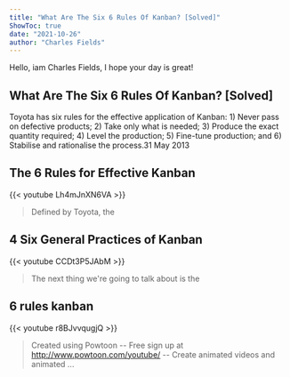 ```yaml
---
title: "What Are The Six 6 Rules Of Kanban? [Solved]"
ShowToc: true 
date: "2021-10-26"
author: "Charles Fields" 
---
```


Hello, iam Charles Fields, I hope your day is great!
## What Are The Six 6 Rules Of Kanban? [Solved]
 Toyota has six rules for the effective application of Kanban: 1) Never pass on defective products; 2) Take only what is needed; 3) Produce the exact quantity required; 4) Level the production; 5) Fine-tune production; and 6) Stabilise and rationalise the process.31 May 2013

## The 6 Rules for Effective Kanban
{{< youtube Lh4mJnXN6VA >}}
>Defined by Toyota, the 

## 4  Six General Practices of Kanban
{{< youtube CCDt3P5JAbM >}}
>The next thing we're going to talk about is the 

## 6 rules kanban
{{< youtube r8BJvvqugjQ >}}
>Created using Powtoon -- Free sign up at http://www.powtoon.com/youtube/ -- Create animated videos and animated ...

